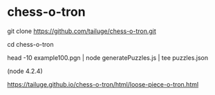# chess-o-tron

git clone https://github.com/tailuge/chess-o-tron.git

cd chess-o-tron

head -10 example100.pgn | node generatePuzzles.js | tee puzzles.json


(node 4.2.4)


https://tailuge.github.io/chess-o-tron/html/loose-piece-o-tron.html

